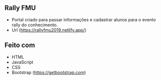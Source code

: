 ## Rally FMU
* Portal criado para passar informações e cadastrar alunos para o evento rally do conhecimento.
* Url (https://rallyfmu2019.netlify.app/)

## Feito com
* HTML
* JavaScript
* CSS
* Bootstrap (https://getbootstrap.com)
